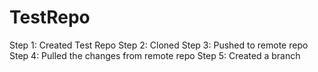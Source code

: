 # TestRepo
Step 1: Created Test Repo
Step 2: Cloned
Step 3: Pushed to remote repo
Step 4: Pulled the changes from remote repo
Step 5: Created a branch

